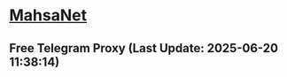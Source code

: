 
# [MahsaNet](https://t.me/mahsa_net)
## Free Telegram Proxy (Last Update: 2025-06-20 11:38:14)

    